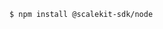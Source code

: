 <Tabs groupId="tech-stack">
<TabItem value="nodejs" label="Node.js">

```command-line
$ npm install @scalekit-sdk/node
```

</TabItem>
<!-- <TabItem value="py" label="Python">

```shell
$ pip install scalekit
```

</TabItem>
<TabItem value="golang" label="Go">

```go
go get https://www.github.com/scalekit-inc/go-sdk
```

</TabItem> -->
</Tabs>

